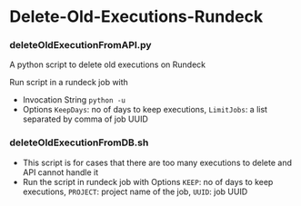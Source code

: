 # Delete-Old-Executions-Rundeck

### deleteOldExecutionFromAPI.py
A python script to delete old executions on Rundeck

Run script in a rundeck job with 
- Invocation String
`python -u`
- Options
`KeepDays`: no of days to keep executions, `LimitJobs`: a list separated by comma of job UUID

### deleteOldExecutionFromDB.sh
- This script is for cases that there are too many executions to delete and API cannot handle it
- Run the script in rundeck job with Options
`KEEP`: no of days to keep executions, `PROJECT`: project name of the job, `UUID`: job UUID